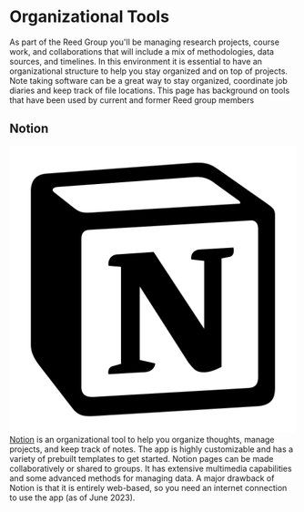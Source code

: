 # Organizational Tools
As part of the Reed Group you'll be managing research projects, course work, and collaborations that will include a mix of methodologies, data sources, and timelines. In this environment it is essential to have an organizational structure to help you stay organized and on top of projects. Note taking software can be a great way to stay organized, coordinate job diaries and keep track of file locations. This page has background on tools that have been used by current and former Reed group members

## Notion
![](Notion_logo.png)
[Notion](https://www.notion.so/product) is an organizational tool to help you organize thoughts, manage projects, and keep track of notes. The app is highly customizable and has a variety of prebuilt templates to get started. Notion pages can be made collaboratively or shared to groups. It has extensive multimedia capabilities and some advanced methods for managing data. A major drawback of Notion is that it is entirely web-based, so you need an internet connection to use the app (as of June 2023).